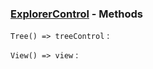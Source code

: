 ### [ExplorerControl](<../ExplorerControl.md>) - Methods
`Tree() => treeControl`
: 

`View() => view`
: